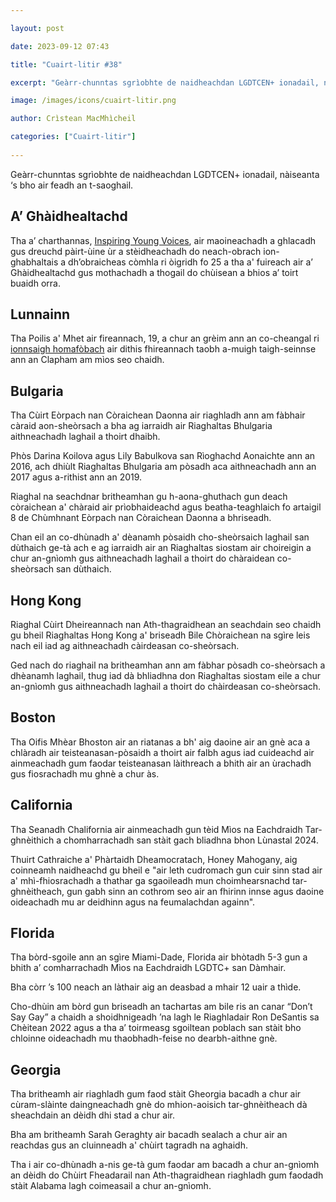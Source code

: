 ```yaml
---

layout: post

date: 2023-09-12 07:43

title: "Cuairt-litir #38"

excerpt: "Geàrr-chunntas sgrìobhte de naidheachdan LGDTCEN+ ionadail, nàiseanta ‘s bho air feadh an t-saoghail."

image: /images/icons/cuairt-litir.png

author: Crìstean MacMhìcheil

categories: ["Cuairt-litir"]
  
---
```


Geàrr-chunntas sgrìobhte de naidheachdan LGDTCEN+ ionadail, nàiseanta ‘s bho air feadh an t-saoghail.

## A’ Ghàidhealtachd

Tha a’ charthannas, <a href="https://www.inspiringyoungvoices.org/">Inspiring Young Voices</a>, air maoineachadh a ghlacadh gus dreuchd pàirt-ùine ùr a stèidheachadh do neach-obrach ion-ghabhaltais a dh’obraicheas còmhla ri òigridh fo 25 a tha a' fuireach air a’ Ghàidhealtachd gus mothachadh a thogail do chùisean a bhios a’ toirt buaidh orra.

## Lunnainn

Tha Poilis a' Mhet air fireannach, 19, a chur an grèim ann an co-cheangal ri <a href="https://angeidhealur.scot/2023-08-15-cuairt-litir-30/">ionnsaigh homafòbach</a> air dithis fhireannach taobh a-muigh taigh-seinnse ann an Clapham am mìos seo chaidh.

## Bulgaria

Tha Cùirt Eòrpach nan Còraichean Daonna air riaghladh ann am fàbhair càraid aon-sheòrsach a bha ag iarraidh air Riaghaltas Bhulgaria aithneachadh laghail a thoirt dhaibh.

Phòs Darina Koilova agus Lily Babulkova san Rìoghachd Aonaichte ann an 2016, ach dhiùlt Riaghaltas Bhulgaria am pòsadh aca aithneachadh ann an 2017 agus a-rithist ann an 2019.

Riaghal na seachdnar britheamhan gu h-aona-ghuthach gun deach còraichean a' chàraid air prìobhaideachd agus beatha-teaghlaich fo artaigil 8 de Chùmhnant Eòrpach nan Còraichean Daonna a bhriseadh.

Chan eil an co-dhùnadh a' dèanamh pòsaidh cho-sheòrsaich laghail san dùthaich ge-tà ach e ag iarraidh air an Riaghaltas siostam air choireigin a chur an-gnìomh gus aithneachadh laghail a thoirt do chàraidean co-sheòrsach san dùthaich.

## Hong Kong

Riaghal Cùirt Dheireannach nan Ath-thagraidhean an seachdain seo chaidh gu bheil Riaghaltas Hong Kong a' briseadh Bile Chòraichean na sgìre leis nach eil iad ag aithneachadh càirdeasan co-sheòrsach.

Ged nach do riaghail na britheamhan ann am fàbhar pòsadh co-sheòrsach a dhèanamh laghail, thug iad dà bhliadhna don Riaghaltas siostam eile a chur an-gnìomh gus aithneachadh laghail a thoirt do chàirdeasan co-sheòrsach.

## Boston

Tha Oifis Mhèar Bhoston air an riatanas a bh' aig daoine air an gnè aca a chlàradh air teisteanasan-pòsaidh a thoirt air falbh agus iad cuideachd air ainmeachadh gum faodar teisteanasan làithreach a bhith air an ùrachadh gus fiosrachadh mu ghnè a chur às.

## California

Tha Seanadh Chalifornia air ainmeachadh gun tèid Mìos na Eachdraidh Tar-ghnèithich a chomharrachadh san stàit gach bliadhna bhon Lùnastal 2024.

Thuirt Cathraiche a' Phàrtaidh Dheamocratach, Honey Mahogany, aig coinneamh naidheachd gu bheil e "air leth cudromach gun cuir sinn stad air a' mhì-fhiosrachadh a thathar ga sgaoileadh mun choimhearsnachd tar-ghnèitheach, gun gabh sinn an cothrom seo air an fhirinn innse agus daoine oideachadh mu ar deidhinn agus na feumalachdan againn".

## Florida

Tha bòrd-sgoile ann an sgìre Miami-Dade, Florida air bhòtadh 5-3 gun a bhith a’ comharrachadh Mìos na Eachdraidh LGDTC+ san Dàmhair.

Bha còrr ’s 100 neach an làthair aig an deasbad a mhair 12 uair a thìde.

Cho-dhùin am bòrd gun briseadh an tachartas am bile ris an canar “Don’t Say Gay” a chaidh a shoidhnigeadh ’na lagh le Riaghladair Ron DeSantis sa Chèitean 2022 agus a tha a’ toirmeasg sgoiltean poblach san stàit bho chloinne oideachadh mu thaobhadh-feise no dearbh-aithne gnè.

## Georgia

Tha britheamh air riaghladh gum faod stàit Gheorgia bacadh a chur air cùram-slàinte daingneachadh gnè do mhion-aoisich tar-ghnèitheach dà sheachdain an dèidh dhi stad a chur air.

Bha am britheamh Sarah Geraghty air bacadh sealach a chur air an reachdas gus an cluinneadh a' chùirt tagradh na aghaidh.

Tha i air co-dhùnadh a-nis ge-tà gum faodar am bacadh a chur an-gnìomh an dèidh do Chùirt Fheadarail nan Ath-thagraidhean riaghladh gum faodadh stàit Alabama lagh coimeasail a chur an-gnìomh.